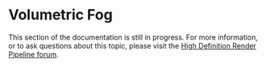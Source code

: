 # Volumetric Fog

This section of the documentation is still in progress. For more information, or to ask questions about this topic, please visit the [High Definition Render Pipeline forum](https://forum.unity.com/forums/graphics-experimental-previews.110/).